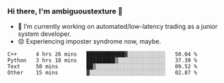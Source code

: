 ### Hi there, I'm ambiguoustexture 👋

<!--
**ambiguoustexture/ambiguoustexture** is a ✨ _special_ ✨ repository because its `README.md` (this file) appears on your GitHub profile.

Here are some ideas to get you started:
-->
- 🔭 I’m currently working on automated/low-latency trading as a junior system developer.
- :worried: Experiencing imposter syndrome now, maybe.

<!--START_SECTION:waka-->

```text
C++      4 hrs 26 mins   ████████████▓░░░░░░░░░░░░   50.04 %
Python   3 hrs 18 mins   █████████▒░░░░░░░░░░░░░░░   37.39 %
Text     50 mins         ██▒░░░░░░░░░░░░░░░░░░░░░░   09.52 %
Other    15 mins         ▓░░░░░░░░░░░░░░░░░░░░░░░░   02.87 %
```

<!--END_SECTION:waka-->
